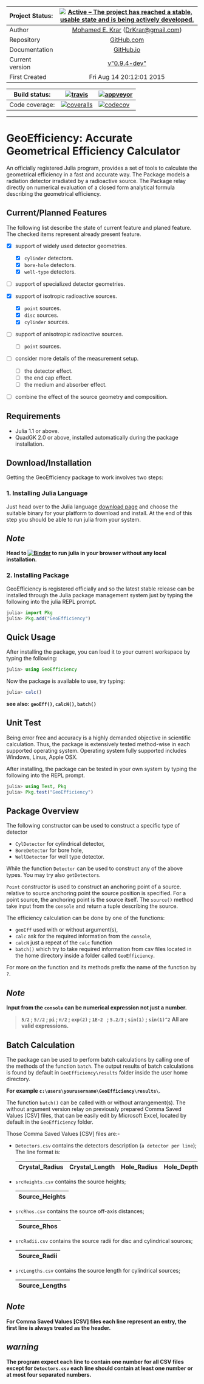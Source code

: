 Project Status: | [![Active – The project has reached a stable, usable state and is being actively developed.][repostatus-img]](http://www.repostatus.org/#active)
:----|:----:
Author | [Mohamed E. Krar](https://www.researchgate.net/profile/Mohamed_Krar3) (DrKrar@gmail.com) 
Repository | [GitHub.com](https://github.com/DrKrar/GeoEfficiency.jl/)
Documentation |  [GitHub.io](https://GeoEfficiency.GitHub.io/dev/index.html)
Current version | [v"0.9.4-dev"](https://github.com/DrKrar/GeoEfficiency.jl)
First Created | Fri Aug 14 20:12:01 2015

Build status: | [![travis][travis-img]](https://travis-ci.org/DrKrar/GeoEfficiency.jl) | [![appveyor][appveyor-img]](https://ci.appveyor.com/project/DrKrar/GeoEfficiency-jl)
----|----|----
Code coverage: | [![coveralls][coveralls-img]](https://coveralls.io/github/DrKrar/GeoEfficiency.jl?branch=master) | [![codecov][codecov-img]](http://codecov.io/github/DrKrar/GeoEfficiency.jl?branch=master)

[repostatus-img]: http://www.repostatus.org/badges/latest/active.svg
[travis-img]: https://img.shields.io/travis/JuliaLang/julia/master.svg?label=Linux+/+macOS
[appveyor-img]: https://img.shields.io/appveyor/ci/JuliaLang/julia/master.svg?label=Windows
[coveralls-img]: https://img.shields.io/coveralls/github/JuliaLang/julia/master.svg?label=coveralls
[codecov-img]: https://img.shields.io/codecov/c/github/JuliaLang/julia/master.svg?label=codecov

---

# GeoEfficiency: Accurate Geometrical Efficiency Calculator

An officially registered Julia program, provides a set of tools to calculate the geometrical efficiency in a fast and accurate way. 
The Package models a radiation detector irradiated by a radioactive source. 
The Package relay directly on numerical evaluation of a closed form analytical formula describing the geometrical efficiency.

## Current/Planned Features
The following list describe the state of current feature and planed feature. 
The checked items represent already present feature.

 - [x] support of widely used detector geometries.
      - [x] `cylinder` detectors.
      - [x] `bore-hole` detectors.
      - [x] `well-type` detectors.
     
 - [ ] support of specialized detector geometries.
 
 - [x] support of isotropic radioactive sources.
      - [x] `point` sources.
      - [x] `disc` sources.
      - [x] `cylinder` sources.

 - [ ] support of anisotropic radioactive sources.
      - [ ] `point` sources.
     
 - [ ] consider more details of the measurement setup.
      - [ ] the detector effect.
      - [ ] the end cap effect.
      - [ ] the medium and absorber effect.
      
 - [ ] combine the effect of the source geometry and composition. 

## Requirements
 *  Julia 1.1 or above.
 *  QuadGK 2.0 or above, installed automatically during the package installation.
 
## Download/Installation
Getting the GeoEfficiency package to work involves two steps: 

### 1. Installing Julia Language
Just head over to the Julia language [download page](https://www.julialang.org/downloads/) and choose the suitable binary for your platform to download and install. 
At the end of this step you should be able to run julia from your system. 

## _Note_
**Head to [![Binder](https://mybinder.org/badge_logo.svg)](https://mybinder.org/v2/gh/DrKrar/GeoEfficiency.jl/master) to run julia in your browser without any local installation.**

### 2. Installing Package
GeoEfficiency is registered officially and so the latest stable release can be installed through the Julia package management system just by typing the following into the julia REPL prompt.

```julia
julia> import Pkg
julia> Pkg.add("GeoEfficiency") 
```

## Quick Usage
After installing the package, you can load it to your current workspace by typing the following:
```julia
julia> using GeoEfficiency
```

Now the package is available to use, try typing:
```julia
julia> calc()
```

**see also: `geoEff()`, `calcN()`, `batch()`**

## Unit Test
Being error free and accuracy is a highly demanded objective in scientific calculation.
Thus, the package is extensively tested method-wise in each supported operating system.
Operating system fully supported includes Windows, Linus, Apple OSX.

After installing, the package can be tested in your own system by typing the following into the REPL prompt.
```julia
julia> using Test, Pkg
julia> Pkg.test("GeoEfficiency") 
```

## Package Overview
The following constructor can be used to construct a specific type of detector 
 *  `CylDetector` for cylindrical detector, 
 *  `BoreDetector` for bore hole, 
 *  `WellDetector` for well type detector.

 While the function `Detector` can be used to construct any of the above types. You may try also `getDetectors`.

`Point` constructor is used to construct an anchoring point of a source. relative to source anchoring point the source position is specified.
For a point source, the anchoring point is the source itself. 
The `source()` method take input from the `console` and return a tuple describing the source.

The efficiency calculation can be done by one of the functions: 
*  `geoEff` used with or without argument(s), 
*  `calc` ask for the required information from the `console`, 
*  `calcN` just a repeat of the `calc` function 
*  `batch()` which try to take required information from csv files located in 
   the home directory inside a folder called `GeoEfficiency`.
 
For more on the function and its methods prefix the name of the function by `?`.

## _Note_
**Input from the `console` can be numerical expression not just a number.**
   
   > **``5/2`` ; ``5//2`` ; ``pi`` ; ``π/2`` ; ``exp(2)`` ; ``1E-2 `` ; ``5.2/3`` ; ``sin(1)`` ;  ``sin(1)^2``**
   > **All are valid expressions.**
     
## Batch Calculation
The package can be used to perform batch calculations by calling one of the 
methods of the function `batch`. The output results of batch calculations is 
found by default in `GeoEfficiency\results` folder inside the user home directory.

**For example  `c:\users\yourusername\GeoEfficiency\results\`**.

The function `batch()` can be called with or without arrangement(s). 
The without argument version relay on previously prepared Comma Saved  Values 
[CSV] files, that can be easily edit by Microsoft Excel, located by default 
in the ``GeoEfficiency`` folder.

Those Comma Saved  Values [CSV] files are:-
    
*  `Detectors.csv` contains the detectors description (`a detector per line`); The line format is: 
     
    Crystal_Radius | Crystal_Length | Hole_Radius | Hole_Depth |
    ---------------| ---------------|-------------|----------- |

*  `srcHeights.csv` contains the source heights; 
     
    Source_Heights | 
    ---------------|

*  `srcRhos.csv` contains the source off-axis distances;                        
     
    Source_Rhos | 
    ------------|

*  `srcRadii.csv` contains the source radii for disc and cylindrical sources;             
     
    Source_Radii| 
    ------------|

*  `srcLengths.csv` contains the source length for cylindrical sources;    
     
    Source_Lengths| 
    --------------|

## _Note_
**For Comma Saved Values [CSV] files each line represent an entry, the first line is always treated as the header.**
      
## _warning_
**The program expect each line to contain one number for all CSV files except for ``Detectors.csv`` each line should contain at least one number or at most four separated numbers.**
